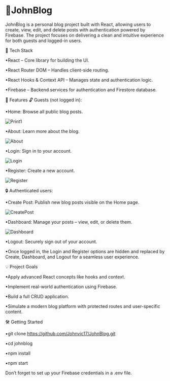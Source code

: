 # 📝JohnBlog

JohnBlog is a personal blog project built with React, allowing users to create, view, edit, and delete posts with authentication powered by Firebase. The project focuses on delivering a clean and intuitive experience for both guests and logged-in users.

🚀 Tech Stack

  •React – Core library for building the UI.
  
  •React Router DOM – Handles client-side routing.
  
  •React Hooks & Context API – Manages state and authentication logic.
  
  •Firebase – Backend services for authentication and Firestore database.

📄 Features
🔓 Guests (not logged in):

  •Home: Browse all public blog posts.

![Print1](https://github.com/user-attachments/assets/95afd942-c3ba-4d0a-a969-31b79724349f)

  •About: Learn more about the blog.

![About](https://github.com/user-attachments/assets/1171150d-2f4d-4ef9-b5e1-ac31e315e799)

  •Login: Sign in to your account.

![Login](https://github.com/user-attachments/assets/4e78a641-bd2d-436d-89da-f6ec8e6273fe)

  •Register: Create a new account.

![Register](https://github.com/user-attachments/assets/f41d16de-e166-43bb-8e4d-b705463925c0)

🔒 Authenticated users:

  •Create Post: Publish new blog posts visible on the Home page.

![CreatePost](https://github.com/user-attachments/assets/70351282-2dd9-4345-bf02-28664c5bbde4)

  •Dashboard: Manage your posts – view, edit, or delete them.

![Dashboard](https://github.com/user-attachments/assets/0c03f96d-c828-477a-acdf-9a409ad8d6e7)

  •Logout: Securely sign out of your account.
  
  •Once logged in, the Login and Register options are hidden and replaced by Create, Dashboard, and Logout for a seamless user experience.

💡 Project Goals

  •Apply advanced React concepts like hooks and context.
  
  •Implement real-world authentication using Firebase.
  
  •Build a full CRUD application.
  
  •Simulate a modern blog platform with protected routes and user-specific content.

🛠️ Getting Started

  •git clone https://github.com/Johnvic17/JohnBlog.git
  
  •cd johnblog
  
  •npm install
  
  •npm start

Don’t forget to set up your Firebase credentials in a .env file.
